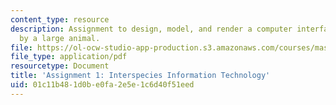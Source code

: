 ```yaml
---
content_type: resource
description: Assignment to design, model, and render a computer interface, usable
  by a large animal.
file: https://ol-ocw-studio-app-production.s3.amazonaws.com/courses/mas-863-how-to-make-almost-anything-fall-2002/01c11b481d0be0fa2e5e1c6d40f51eed_assignment1.pdf
file_type: application/pdf
resourcetype: Document
title: 'Assignment 1: Interspecies Information Technology'
uid: 01c11b48-1d0b-e0fa-2e5e-1c6d40f51eed
---
```

